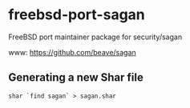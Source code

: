 # freebsd-port-sagan
FreeBSD port maintainer package for security/sagan

www: https://github.com/beave/sagan

## Generating a new Shar file

```shell
shar `find sagan` > sagan.shar
```
